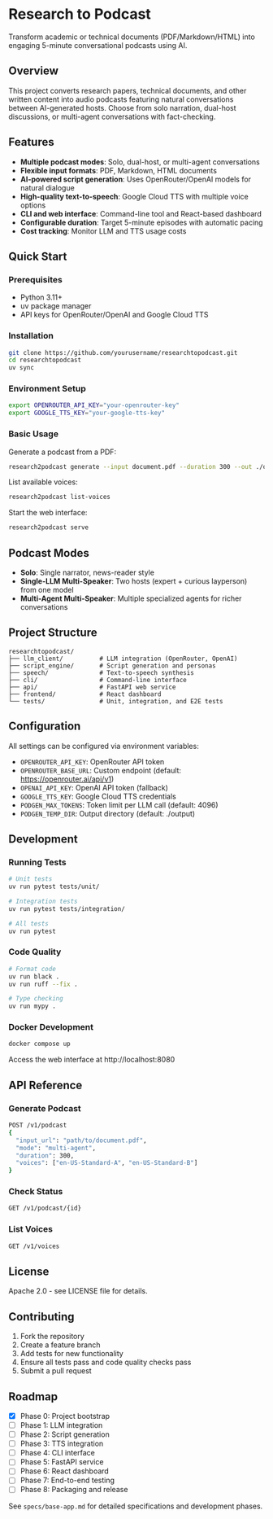 # Research to Podcast

Transform academic or technical documents (PDF/Markdown/HTML) into engaging 5-minute conversational podcasts using AI.

## Overview

This project converts research papers, technical documents, and other written content into audio podcasts featuring natural conversations between AI-generated hosts. Choose from solo narration, dual-host discussions, or multi-agent conversations with fact-checking.

## Features

- **Multiple podcast modes**: Solo, dual-host, or multi-agent conversations
- **Flexible input formats**: PDF, Markdown, HTML documents
- **AI-powered script generation**: Uses OpenRouter/OpenAI models for natural dialogue
- **High-quality text-to-speech**: Google Cloud TTS with multiple voice options
- **CLI and web interface**: Command-line tool and React-based dashboard
- **Configurable duration**: Target 5-minute episodes with automatic pacing
- **Cost tracking**: Monitor LLM and TTS usage costs

## Quick Start

### Prerequisites

- Python 3.11+
- uv package manager
- API keys for OpenRouter/OpenAI and Google Cloud TTS

### Installation

```bash
git clone https://github.com/yourusername/researchtopodcast.git
cd researchtopodcast
uv sync
```

### Environment Setup

```bash
export OPENROUTER_API_KEY="your-openrouter-key"
export GOOGLE_TTS_KEY="your-google-tts-key"
```

### Basic Usage

Generate a podcast from a PDF:

```bash
research2podcast generate --input document.pdf --duration 300 --out ./output
```

List available voices:

```bash
research2podcast list-voices
```

Start the web interface:

```bash
research2podcast serve
```

## Podcast Modes

- **Solo**: Single narrator, news-reader style
- **Single-LLM Multi-Speaker**: Two hosts (expert + curious layperson) from one model
- **Multi-Agent Multi-Speaker**: Multiple specialized agents for richer conversations

## Project Structure

```
researchtopodcast/
├── llm_client/          # LLM integration (OpenRouter, OpenAI)
├── script_engine/       # Script generation and personas
├── speech/              # Text-to-speech synthesis
├── cli/                 # Command-line interface
├── api/                 # FastAPI web service
├── frontend/            # React dashboard
└── tests/               # Unit, integration, and E2E tests
```

## Configuration

All settings can be configured via environment variables:

- `OPENROUTER_API_KEY`: OpenRouter API token
- `OPENROUTER_BASE_URL`: Custom endpoint (default: https://openrouter.ai/api/v1)
- `OPENAI_API_KEY`: OpenAI API token (fallback)
- `GOOGLE_TTS_KEY`: Google Cloud TTS credentials
- `PODGEN_MAX_TOKENS`: Token limit per LLM call (default: 4096)
- `PODGEN_TEMP_DIR`: Output directory (default: ./output)

## Development

### Running Tests

```bash
# Unit tests
uv run pytest tests/unit/

# Integration tests
uv run pytest tests/integration/

# All tests
uv run pytest
```

### Code Quality

```bash
# Format code
uv run black .
uv run ruff --fix .

# Type checking
uv run mypy .
```

### Docker Development

```bash
docker compose up
```

Access the web interface at http://localhost:8080

## API Reference

### Generate Podcast

```bash
POST /v1/podcast
{
  "input_url": "path/to/document.pdf",
  "mode": "multi-agent",
  "duration": 300,
  "voices": ["en-US-Standard-A", "en-US-Standard-B"]
}
```

### Check Status

```bash
GET /v1/podcast/{id}
```

### List Voices

```bash
GET /v1/voices
```

## License

Apache 2.0 - see LICENSE file for details.

## Contributing

1. Fork the repository
2. Create a feature branch
3. Add tests for new functionality
4. Ensure all tests pass and code quality checks pass
5. Submit a pull request

## Roadmap

- [x] Phase 0: Project bootstrap
- [ ] Phase 1: LLM integration
- [ ] Phase 2: Script generation
- [ ] Phase 3: TTS integration
- [ ] Phase 4: CLI interface
- [ ] Phase 5: FastAPI service
- [ ] Phase 6: React dashboard
- [ ] Phase 7: End-to-end testing
- [ ] Phase 8: Packaging and release

See `specs/base-app.md` for detailed specifications and development phases.
